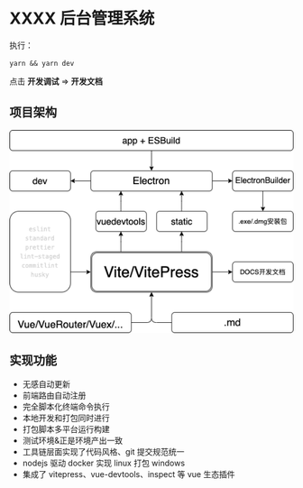# XXXX 后台管理系统

执行：

```
yarn && yarn dev
```

点击 **开发调试** => **开发文档**

## 项目架构

![项目架构](/docs//public//img/framework.png)

## 实现功能

-   无感自动更新
-   前端路由自动注册
-   完全脚本化终端命令执行
-   本地开发和打包同时进行
-   打包脚本多平台运行构建
-   测试环境&正是环境产出一致
-   工具链层面实现了代码风格、git 提交规范统一
-   nodejs 驱动 docker 实现 linux 打包 windows
-   集成了 vitepress、vue-devtools、inspect 等 vue 生态插件
